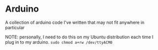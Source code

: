 # Arduino
A collection of arduino code I've written that may not fit anywhere in particular

NOTE: personally, I need to do this on my Ubuntu distribution each time I plug in to my arduino. `sudo chmod a+rw /dev/ttyACM0`
